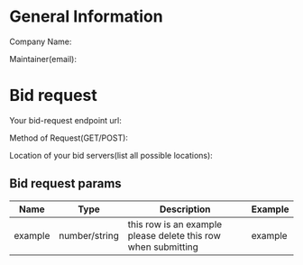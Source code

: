 # General Information

Company Name:

Maintainer(email):

# Bid request

Your bid-request endpoint url:

Method of Request(GET/POST):

Location of your bid servers(list all possible locations):

## Bid request params

|Name|Type|Description|Example|
|---|---|---|---|
| example | number/string | this row is an example please delete this row when submitting | example |
